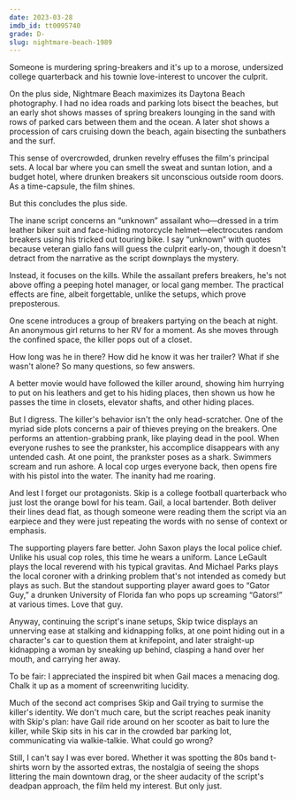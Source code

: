 ```yaml
---
date: 2023-03-28
imdb_id: tt0095740
grade: D-
slug: nightmare-beach-1989
---
```


Someone is murdering spring-breakers and it's up to a morose, undersized college quarterback and his townie love-interest to uncover the culprit.

<!-- end -->

On the plus side, Nightmare Beach maximizes its Daytona Beach photography. I had no idea roads and parking lots bisect the beaches, but an early shot shows masses of spring breakers lounging in the sand with rows of parked cars between them and the ocean. A later shot shows a procession of cars cruising down the beach, again bisecting the sunbathers and the surf.

This sense of overcrowded, drunken revelry effuses the film's principal sets. A local bar where you can smell the sweat and suntan lotion, and a budget hotel, where drunken breakers sit unconscious outside room doors. As a time-capsule, the film shines.

But this concludes the plus side.

The inane script concerns an “unknown” assailant who—dressed in a trim leather biker suit and face-hiding motorcycle helmet—electrocutes random breakers using his tricked out touring bike. I say “unknown” with quotes because veteran giallo fans will guess the culprit early-on, though it doesn't detract from the narrative as the script downplays the mystery.

Instead, it focuses on the kills. While the assailant prefers breakers, he's not above offing a peeping hotel manager, or local gang member. The practical effects are fine, albeit forgettable, unlike the setups, which prove preposterous.

One scene introduces a group of breakers partying on the beach at night. An anonymous girl returns to her RV for a moment. As she moves through the confined space, the killer pops out of a closet.

How long was he in there? How did he know it was her trailer? What if she wasn't alone? So many questions, so few answers.

A better movie would have followed the killer around, showing him hurrying to put on his leathers and get to his hiding places, then shown us how he passes the time in closets, elevator shafts, and other hiding places.

But I digress. The killer's behavior isn't the only head-scratcher. One of the myriad side plots concerns a pair of thieves preying on the breakers. One performs an attention-grabbing prank, like playing dead in the pool. When everyone rushes to see the prankster, his accomplice disappears with any untended cash. At one point, the prankster poses as a shark. Swimmers scream and run ashore. A local cop urges everyone back, then opens fire with his pistol into the water. The inanity had me roaring.

And lest I forget our protagonists. Skip is a college football quarterback who just lost the orange bowl for his team. Gail, a local bartender. Both deliver their lines dead flat, as though someone were reading them the script via an earpiece and they were just repeating the words with no sense of context or emphasis.

The supporting players fare better. John Saxon plays the local police chief. Unlike his usual cop roles, this time he wears a uniform. Lance LeGault plays the local reverend with his typical gravitas. And Michael Parks plays the local coroner with a drinking problem that's not intended as comedy but plays as such. But the standout supporting player award goes to “Gator Guy,” a drunken University of Florida fan who pops up screaming “Gators!” at various times. Love that guy.

Anyway, continuing the script's inane setups, Skip twice displays an unnerving ease at stalking and kidnapping folks, at one point hiding out in a character's car to question them at knifepoint, and later straight-up kidnapping a woman by sneaking up behind, clasping a hand over her mouth, and carrying her away.

To be fair: I appreciated the inspired bit when Gail maces a menacing dog. Chalk it up as a moment of screenwriting lucidity.

Much of the second act comprises Skip and Gail trying to surmise the killer's identity. We don't much care, but the script reaches peak inanity with Skip's plan: have Gail ride around on her scooter as bait to lure the killer, while Skip sits in his car in the crowded bar parking lot, communicating via walkie-talkie. What could go wrong?

Still, I can't say I was ever bored. Whether it was spotting the 80s band t-shirts worn by the assorted extras, the nostalgia of seeing the shops littering the main downtown drag, or the sheer audacity of the script's deadpan approach, the film held my interest. But only just.

